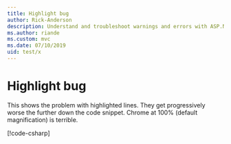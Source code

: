 ```yaml
---
title: Highlight bug
author: Rick-Anderson
description: Understand and troubleshoot warnings and errors with ASP.NET Core projects.
ms.author: riande
ms.custom: mvc
ms.date: 07/10/2019
uid: test/x
---
```

# Highlight bug

This shows the problem with highlighted lines. They get progressively worse the further down the code snippet. Chrome at 100% (default magnification) is terrible.

[!code-csharp[](Startup.cs?name=snippet&highlight=11,54,97,140,183,227)]
